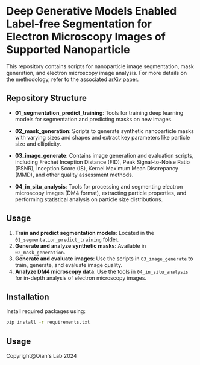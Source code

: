 # Deep Generative Models Enabled Label-free Segmentation for Electron Microscopy Images of Supported Nanoparticle

This repository contains scripts for nanoparticle image segmentation, mask generation, and electron microscopy image analysis. For more details on the methodology, refer to the associated [arXiv paper](https://arxiv.org/abs/2407.19544).

## Repository Structure

- **01_segmentation_predict_training**: 
  Tools for training deep learning models for segmentation and predicting masks on new images.

- **02_mask_generation**: 
  Scripts to generate synthetic nanoparticle masks with varying sizes and shapes and extract key parameters like particle size and ellipticity.

- **03_image_generate**: 
  Contains image generation and evaluation scripts, including Fréchet Inception Distance (FID), Peak Signal-to-Noise Ratio (PSNR), Inception Score (IS), Kernel Maximum Mean Discrepancy (MMD), and other quality assessment methods.

- **04_in_situ_analysis**: 
  Tools for processing and segmenting electron microscopy images (DM4 format), extracting particle properties, and performing statistical analysis on particle size distributions.

## Usage

1. **Train and predict segmentation models**: Located in the `01_segmentation_predict_training` folder.
2. **Generate and analyze synthetic masks**: Available in `02_mask_generation`.
3. **Generate and evaluate images**: Use the scripts in `03_image_generate` to train, generate, and evaluate image quality.
4. **Analyze DM4 microscopy data**: Use the tools in `04_in_situ_analysis` for in-depth analysis of electron microscopy images.

## Installation

Install required packages using:
```bash
pip install -r requirements.txt
```


## Usage
Copyright@Qian's Lab 2024

